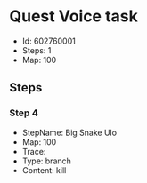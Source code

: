 # Quest Voice task

- Id: 602760001
- Steps: 1
- Map: 100

## Steps

### Step 4
- StepName:  Big Snake Ulo
- Map:  100
- Trace:  
- Type:  branch
- Content:  kill


